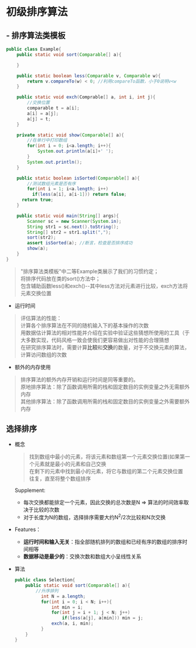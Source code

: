 # 初级排序算法
## - 排序算法类模板
  ```java
  public class Example{
      public static void sort(Comparable[] a){

      }

      public static boolean less(Comparable v, Comparable w){
          return v.compareTo(w) < 0; //利用compareTo函数，小于0说明v<w
      }

      public static void exch(Comprable[] a, int i, int j){
          //交换位置
          comparable t = a[i];
          a[i] = a[j];
          a[j] = t;
      }

      private static void show(Comparable[] a){
          //在单行中打印数组
          for(int i = 0; i<a.length; i++){
              System.out.println(a[i]+' ');
          }
          System.out.println();
      }

      public static boolean isSorted(Comparable[] a){
          //测试数组元素是否有序
          for(int i = 1; i<a.length; i++)
            if(less(a[i], a[i-1])) return false;
        return true;
      }

      public static void main(String[] args){
          Scanner sc = new Scanner(System.in);
          String str1 = sc.next().toString();
          String[] str2 = str1.split(",");
          sort(str2);
          assert isSorted(a); //断言，检查是否排序成功
          show(a);
      }
  }
  ```
  
  >"排序算法类模板"中二等Example类展示了我们的习惯约定；<br>
  >将排序代码放在类的sort()方法中；<br>
  >包含辅助函数less()和exch()--其中less方法对元素进行比较，exch方法将元素交换位置<br>
- 运行时间
>评估算法的性能：<br>
>计算各个排序算法在不同的随机输入下的基本操作的次数<br>
>用数据估计算法的相对性能并介绍在实验中验证这些猜想所使用的工具（于大多数实现，代码风格一致会使我们更容易做出对性能的合理猜想<br>
>在研究排序算法时，需要计算**比较**和**交换**的数量，对于不交换元素的算法，计算访问数组的次数
- 额外的内存使用<br>
>排序算法的额外内存开销和运行时间是同等重要的。<br>
>原地排序算法：除了函数调用所需的栈和固定数目的实例变量之外无需额外内存<br>
>其他排序算法：除了函数调用所需的栈和固定数目的实例变量之外需要额外内存<br>
## 选择排序
- 概念
  >找到数组中最小的元素，将该元素和数组第一个元素交换位置(如果第一个元素就是最小的元素和自己交换<br>
  >在剩下的元素中找到最小的元素，将它与数组的第二个元素交换位置<br>
  >往复，直至将整个数组排序<br>

  Supplement:  
  - 每次交换都能排定一个元素，因此交换的总次数是N => 算法的时间效率取决于比较的次数
  - 对于长度为N的数组，选择排序需要大约N<sup>2</sup>/2次比较和N次交换
- Features：
  - **运行时间和输入无关**：指全部随机排列的数组和已经有序的数组的排序时间相等
  - **数据移动是最少的**：交换次数和数组大小呈线性关系
- 算法
  ```java
  public class Selection{
      public static void sort(Comparable[] a){
          //升序排列
            int N = a.length;
            for(int i = 0; i < N; i++){
                int min = i;
                for(int j = i + 1; j < N; j++)
                    if(less(a[j], a[min])) min = j;
                exch(a, i, min);
            }
      }
  }
  ```